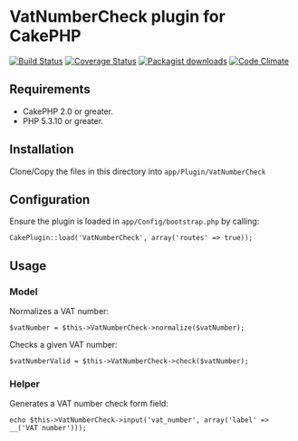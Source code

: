 # VatNumberCheck plugin for CakePHP

[![Build Status](https://travis-ci.org/Oefenweb/cakephp-vat-number-check.png?branch=master)](https://travis-ci.org/Oefenweb/cakephp-vat-number-check) [![Coverage Status](https://coveralls.io/repos/Oefenweb/cakephp-vat-number-check/badge.png)](https://coveralls.io/r/Oefenweb/cakephp-vat-number-check) [![Packagist downloads](http://img.shields.io/packagist/dt/Oefenweb/cakephp-vat-number-check.svg)](https://packagist.org/packages/oefenweb/cakephp-vat-number-check) [![Code Climate](https://codeclimate.com/github/Oefenweb/cakephp-vat-number-check/badges/gpa.svg)](https://codeclimate.com/github/Oefenweb/cakephp-vat-number-check)

## Requirements

* CakePHP 2.0 or greater.
* PHP 5.3.10 or greater.

## Installation

Clone/Copy the files in this directory into `app/Plugin/VatNumberCheck`

## Configuration

Ensure the plugin is loaded in `app/Config/bootstrap.php` by calling:

```
CakePlugin::load('VatNumberCheck', array('routes' => true));
```

## Usage

### Model

Normalizes a VAT number:

```
$vatNumber = $this->VatNumberCheck->normalize($vatNumber);
```

Checks a given VAT number:

```
$vatNumberValid = $this->VatNumberCheck->check($vatNumber);
```

### Helper

Generates a VAT number check form field:

```
echo $this->VatNumberCheck->input('vat_number', array('label' => __('VAT number')));
```
